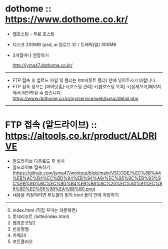 # dothome :: https://www.dothome.co.kr/
+ 웹호스팅 - 무료 호스팅
+ 디스크 200MB (psd, ai 업로드 X) / 트래픽(일) 300MB
+ 3개월마다 연장하기
  
  http://jyma47.dothome.co.kr/
------

+ FTP 접속 후 업로드 파일 및 폴더는 html(루트 폴더) 안에 넣어주시기 바랍니다.
+ FTP 접속 정보는 [마이닷홈]→[호스팅 관리]→[웹호스팅 목록]→[상세보기]페이지에서 확인하실 수 있습니다.
  https://www.dothome.co.kr/my/service/web/basic/detail.php

-------

# FTP 접속 (알드라이브) :: https://altools.co.kr/product/ALDRIVE
+ 알드라이브 다운로드 후 설치
+ 알드라이브 접속하기 (https://github.com/jyma47/workout/blob/main/VSCODE/%EC%8B%A4%EB%AC%B4%EC%BD%94%EB%94%A9/%EC%95%8C%EB%93%9C%EB%9D%BC%EC%9D%B4%EB%B8%8C%20%EC%A0%91%EC%86%8D%ED%95%98%EA%B8%B0.png)
+ 내용을 저장하려면 루트폴더 밑의 html 폴더 안에 저장하기

-------
0. index.html (직접 꾸미는 대문화면)
1. 롯데리조트 (lotte/index.html)
2. 웹표준코딩2
3. 반응형웹
4. 카페24
5. 포트폴리오
